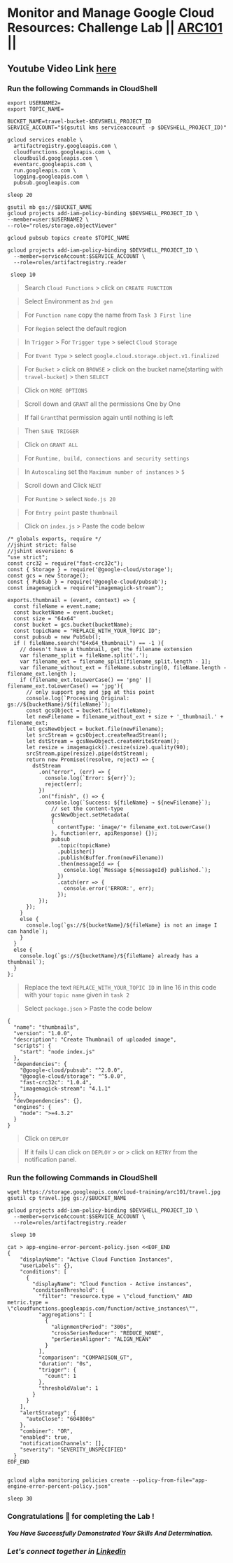 # Monitor and Manage Google Cloud Resources: Challenge Lab || [ARC101](https://www.cloudskillsboost.google/focuses/60441?parent=catalog) ||

## Youtube Video Link [here]()

### Run the following Commands in CloudShell

```
export USERNAME2=
export TOPIC_NAME=
```
```
BUCKET_NAME=travel-bucket-$DEVSHELL_PROJECT_ID
SERVICE_ACCOUNT="$(gsutil kms serviceaccount -p $DEVSHELL_PROJECT_ID)"

gcloud services enable \
  artifactregistry.googleapis.com \
  cloudfunctions.googleapis.com \
  cloudbuild.googleapis.com \
  eventarc.googleapis.com \
  run.googleapis.com \
  logging.googleapis.com \
  pubsub.googleapis.com

sleep 20

gsutil mb gs://$BUCKET_NAME
gcloud projects add-iam-policy-binding $DEVSHELL_PROJECT_ID \
--member=user:$USERNAME2 \
--role="roles/storage.objectViewer"

gcloud pubsub topics create $TOPIC_NAME

gcloud projects add-iam-policy-binding $DEVSHELL_PROJECT_ID \
  --member=serviceAccount:$SERVICE_ACCOUNT \
  --role=roles/artifactregistry.reader

 sleep 10

```
> Search ```Cloud Functions``` > click on ```CREATE FUNCTION```

> Select Environment as ``2nd gen``

> For ``Function name`` copy the name from ``Task 3 First line``

> For ``Region`` select the default region

> In `Trigger` > For ``Trigger type`` > select ``Cloud Storage``

> For ``Event Type`` > select ``google.cloud.storage.object.v1.finalized``

> For ``Bucket`` > click on ```BROWSE``` > click on the bucket name(starting with ```travel-bucket```) > then ``SELECT``

> Click on `MORE OPTIONS`

> Scroll down and `GRANT` all the permissions One by One

> If fail ``Grant``that permission again until nothing is left

> Then ``SAVE TRIGGER``

> Click on ``GRANT ALL``

> For `` Runtime, build, connections and security settings ``

> In ``Autoscaling`` set the ```Maximum number of instances``` > `5`

> Scroll down and Click ```NEXT```

> For ``Runtime`` > select ``Node.js 20``

> For ``Entry point`` paste `thumbnail`

> Click on ``index.js`` > Paste the code below
```
/* globals exports, require */
//jshint strict: false
//jshint esversion: 6
"use strict";
const crc32 = require("fast-crc32c");
const { Storage } = require('@google-cloud/storage');
const gcs = new Storage();
const { PubSub } = require('@google-cloud/pubsub');
const imagemagick = require("imagemagick-stream");

exports.thumbnail = (event, context) => {
  const fileName = event.name;
  const bucketName = event.bucket;
  const size = "64x64"
  const bucket = gcs.bucket(bucketName);
  const topicName = "REPLACE_WITH_YOUR_TOPIC ID";
  const pubsub = new PubSub();
  if ( fileName.search("64x64_thumbnail") == -1 ){
    // doesn't have a thumbnail, get the filename extension
    var filename_split = fileName.split('.');
    var filename_ext = filename_split[filename_split.length - 1];
    var filename_without_ext = fileName.substring(0, fileName.length - filename_ext.length );
    if (filename_ext.toLowerCase() == 'png' || filename_ext.toLowerCase() == 'jpg'){
      // only support png and jpg at this point
      console.log(`Processing Original: gs://${bucketName}/${fileName}`);
      const gcsObject = bucket.file(fileName);
      let newFilename = filename_without_ext + size + '_thumbnail.' + filename_ext;
      let gcsNewObject = bucket.file(newFilename);
      let srcStream = gcsObject.createReadStream();
      let dstStream = gcsNewObject.createWriteStream();
      let resize = imagemagick().resize(size).quality(90);
      srcStream.pipe(resize).pipe(dstStream);
      return new Promise((resolve, reject) => {
        dstStream
          .on("error", (err) => {
            console.log(`Error: ${err}`);
            reject(err);
          })
          .on("finish", () => {
            console.log(`Success: ${fileName} → ${newFilename}`);
              // set the content-type
              gcsNewObject.setMetadata(
              {
                contentType: 'image/'+ filename_ext.toLowerCase()
              }, function(err, apiResponse) {});
              pubsub
                .topic(topicName)
                .publisher()
                .publish(Buffer.from(newFilename))
                .then(messageId => {
                  console.log(`Message ${messageId} published.`);
                })
                .catch(err => {
                  console.error('ERROR:', err);
                });
          });
      });
    }
    else {
      console.log(`gs://${bucketName}/${fileName} is not an image I can handle`);
    }
  }
  else {
    console.log(`gs://${bucketName}/${fileName} already has a thumbnail`);
  }
};
```

> Replace the text ``REPLACE_WITH_YOUR_TOPIC ID`` in line 16 in this code with your ```topic name``` given in ```task 2```

> Select ``package.json`` > Paste the code below
```
{
  "name": "thumbnails",
  "version": "1.0.0",
  "description": "Create Thumbnail of uploaded image",
  "scripts": {
    "start": "node index.js"
  },
  "dependencies": {
    "@google-cloud/pubsub": "^2.0.0",
    "@google-cloud/storage": "^5.0.0",
    "fast-crc32c": "1.0.4",
    "imagemagick-stream": "4.1.1"
  },
  "devDependencies": {},
  "engines": {
    "node": ">=4.3.2"
  }
}
```

> Click on `DEPLOY`

> If it fails U can click on ``DEPLOY`` > or > click on ``RETRY`` from the notification panel.

### Run the following Commands in CloudShell
```
wget https://storage.googleapis.com/cloud-training/arc101/travel.jpg
gsutil cp travel.jpg gs://$BUCKET_NAME

gcloud projects add-iam-policy-binding $DEVSHELL_PROJECT_ID \
  --member=serviceAccount:$SERVICE_ACCOUNT \
  --role=roles/artifactregistry.reader

 sleep 10

cat > app-engine-error-percent-policy.json <<EOF_END
{
    "displayName": "Active Cloud Function Instances",
    "userLabels": {},
    "conditions": [
      {
        "displayName": "Cloud Function - Active instances",
        "conditionThreshold": {
          "filter": "resource.type = \"cloud_function\" AND metric.type = \"cloudfunctions.googleapis.com/function/active_instances\"",
          "aggregations": [
            {
              "alignmentPeriod": "300s",
              "crossSeriesReducer": "REDUCE_NONE",
              "perSeriesAligner": "ALIGN_MEAN"
            }
          ],
          "comparison": "COMPARISON_GT",
          "duration": "0s",
          "trigger": {
            "count": 1
          },
          "thresholdValue": 1
        }
      }
    ],
    "alertStrategy": {
      "autoClose": "604800s"
    },
    "combiner": "OR",
    "enabled": true,
    "notificationChannels": [],
    "severity": "SEVERITY_UNSPECIFIED"
  }
EOF_END


gcloud alpha monitoring policies create --policy-from-file="app-engine-error-percent-policy.json"

sleep 30

```

### Congratulations 🎉 for completing the Lab !

##### *You Have Successfully Demonstrated Your Skills And Determination.*

### *Let's connect together in [Linkedin](https://www.linkedin.com/in/soumen-kumar-26364a271/)*
